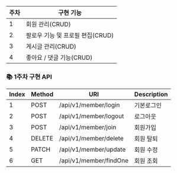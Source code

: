 | 주차 | 구현 기능 |
| --- | --- | 
| 1 | 회원 관리(CRUD) | 
| 2 | 팔로우 기능 및 프로필 편집(CRUD)| 
| 3 | 게시글 관리(CRUD) | 
| 4 | 좋아요 / 댓글 기능(CRUD) | 


### 📚 1주차 구현 API
| Index | Method | URI                    | Description |
|------| -------- |------------------------|------------|
| 1    | POST | /api/v1/member/login   | 기본로그인      |
| 2    | POST | /api/v1/member/logout  | 로그아웃       |
| 3    | POST | /api/v1/member/join  | 회원가입       |
| 4    | DELETE | /api/v1/member/delete | 회원 탈퇴 |
| 5    | PATCH | /api/v1/member/update | 회원 수정 |
| 6    | GET | /api/v1/member/findOne | 회원 조회 |





